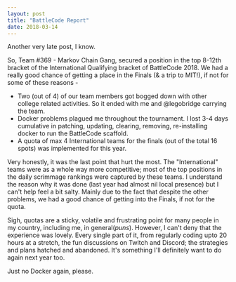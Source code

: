 ```yaml
---
layout: post
title: "BattleCode Report"
date: 2018-03-14
---
```


Another very late post, I know.

So, Team #369 - Markov Chain Gang, secured a position in the top 8-12th bracket of the International Qualifying bracket of BattleCode 2018.
We had a really good chance of getting a place in the Finals (& a trip to MIT!), if not for some of these reasons -

+ Two (out of 4) of our team members got bogged down with other college related activities. So it ended with me and @legobridge
carrying the team.
+ Docker problems plagued me throughout the tournament. I lost 3-4 days cumulative in patching, updating, clearing, removing, re-installing docker to run the BattleCode scaffold.
+ A quota of max 4 International teams for the finals (out of the total 16 spots) was implemented for this year.


Very honestly, it was the last point that hurt the most. The "International" teams were as a whole way more competitive; most of the top positions in the daily scrimmage rankings were captured by these teams. I understand the reason why it was done (last year had almost nil local presence) but I can't help feel a bit salty. Mainly due to the fact that despite the other problems, we had a good chance of getting into the Finals, if not for the quota.

Sigh, quotas are a sticky, volatile and frustrating point for many people in my country, including me, in general(*puns*).
However, I can't deny that the experience was lovely. Every single part of it, from regularly coding upto 20 hours at a stretch, the fun discussions on Twitch and Discord; the strategies and plans hatched and abandoned. It's something I'll definitely want to do again next year too.

  Just no Docker again, please.